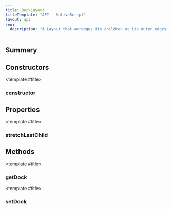 ```yaml
---
title: DockLayout
titleTemplate: "API - NativeScript"
layout: api
seo:
  description: "A Layout that arranges its children at its outer edges, and allows its last child to take up the remaining space."
---
```


<!-- This page is auto generated, do not edit manually. -->
<!-- Run "yarn generate:api-docs" to regenerate -->

<script setup lang="ts">
  import { provide } from "vue";
  import API_DATA from "./DockLayout.data.json";
  
  provide('API_DATA', API_DATA);
</script>

<APIRefHierarchy v-once />

<APIRefComment commentBase64="eyJibG9ja1RhZ3MiOltdLCJtb2RpZmllclRhZ3MiOnt9LCJzdW1tYXJ5IjpbeyJraW5kIjoidGV4dCIsInRleHQiOiJBIExheW91dCB0aGF0IGFycmFuZ2VzIGl0cyBjaGlsZHJlbiBhdCBpdHMgb3V0ZXIgZWRnZXMsIGFuZCBhbGxvd3MgaXRzIGxhc3QgY2hpbGQgdG8gdGFrZSB1cCB0aGUgcmVtYWluaW5nIHNwYWNlLiJ9XX0=" v-once />

## <Heading ignore>Summary</Heading>

<APIRefSummary v-once />

## Constructors

<div class="">

<APIRef for="30304" v-once>

<template #title>

### constructor

</template>

</APIRef>

</div>

## Properties

<div class="">

<APIRef for="30306" v-once>

<template #title>

### stretchLastChild

</template>

</APIRef>

</div>

## Methods

<div class="isStatic">

<APIRef for="30233" v-once>

<template #title>

### getDock

</template>

</APIRef>

</div>

<div class="isStatic">

<APIRef for="30236" v-once>

<template #title>

### setDock

</template>

</APIRef>

</div>
